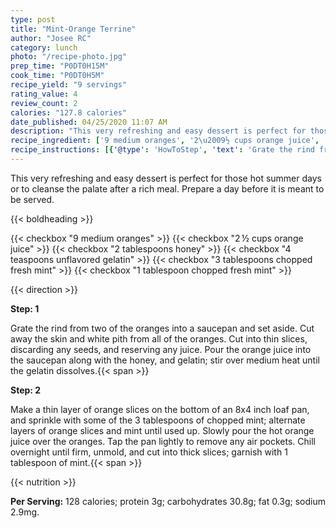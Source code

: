 ```yaml
---
type: post
title: "Mint-Orange Terrine"
author: "Josee RC"
category: lunch
photo: "/recipe-photo.jpg"
prep_time: "P0DT0H15M"
cook_time: "P0DT0H5M"
recipe_yield: "9 servings"
rating_value: 4
review_count: 2
calories: "127.8 calories"
date_published: 04/25/2020 11:07 AM
description: "This very refreshing and easy dessert is perfect for those hot summer days or to cleanse the palate after a rich meal. Prepare a day before it is meant to be served."
recipe_ingredient: ['9 medium oranges', '2\u2009½ cups orange juice', '2 tablespoons honey', '4 teaspoons unflavored gelatin', '3 tablespoons chopped fresh mint', '1 tablespoon chopped fresh mint']
recipe_instructions: [{'@type': 'HowToStep', 'text': 'Grate the rind from two of the oranges into a saucepan and set aside.  Cut away the skin and white pith from all of the oranges.  Cut into thin slices, discarding any seeds, and reserving any juice. Pour the orange juice into the saucepan along with the honey, and gelatin; stir over medium heat until the gelatin dissolves.\n'}, {'@type': 'HowToStep', 'text': 'Make a thin layer of orange slices on the bottom of an 8x4 inch loaf pan, and sprinkle with some of the 3 tablespoons of chopped mint; alternate layers of orange slices and mint until used up.  Slowly pour the hot orange juice over the oranges.  Tap the pan lightly to remove any air pockets.  Chill overnight until firm, unmold, and cut into thick slices; garnish with 1 tablespoon of mint.\n'}]
---
```


This very refreshing and easy dessert is perfect for those hot summer days or to cleanse the palate after a rich meal. Prepare a day before it is meant to be served. 

{{< boldheading >}}

{{< checkbox "9 medium oranges" >}}
{{< checkbox "2 ½ cups orange juice" >}}
{{< checkbox "2 tablespoons honey" >}}
{{< checkbox "4 teaspoons unflavored gelatin" >}}
{{< checkbox "3 tablespoons chopped fresh mint" >}}
{{< checkbox "1 tablespoon chopped fresh mint" >}}


{{< direction >}}

**Step: 1**

Grate the rind from two of the oranges into a saucepan and set aside.  Cut away the skin and white pith from all of the oranges.  Cut into thin slices, discarding any seeds, and reserving any juice. Pour the orange juice into the saucepan along with the honey, and gelatin; stir over medium heat until the gelatin dissolves.{{< span >}}

**Step: 2**

Make a thin layer of orange slices on the bottom of an 8x4 inch loaf pan, and sprinkle with some of the 3 tablespoons of chopped mint; alternate layers of orange slices and mint until used up.  Slowly pour the hot orange juice over the oranges.  Tap the pan lightly to remove any air pockets.  Chill overnight until firm, unmold, and cut into thick slices; garnish with 1 tablespoon of mint.{{< span >}}

{{< nutrition >}}

**Per Serving:** 128 calories; protein 3g; carbohydrates 30.8g; fat 0.3g; sodium 2.9mg.
